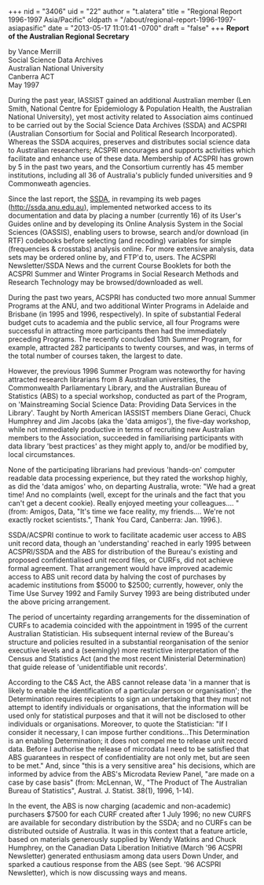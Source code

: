 +++
nid = "3406"
uid = "22"
author = "t.alatera"
title = "Regional Report 1996-1997 Asia/Pacific"
oldpath = "/about/regional-report-1996-1997-asiapasific"
date = "2013-05-17 11:01:41 -0700"
draft = "false"
+++
**Report of the Australian Regional Secretary**

by
Vance Merrill<br />
Social Science Data Archives<br />
Australian National University<br />
Canberra ACT<br />
May 1997

During the past year, IASSIST gained an additional Australian member
(Len Smith, National Centre for Epidemiology & Population Health, the
Australian National University), yet most activity related to
Association aims continued to be carried out by the Social Science Data
Archives (SSDA) and ACSPRI (Australian Consortium for Social and
Political Research Incorporated). Whereas the SSDA acquires, preserves
and distributes social science data to Australian researchers; ACSPRI
encourages and supports activities which facilitate and enhance use of
these data. Membership of ACSPRI has grown by 5 in the past two years,
and the Consortium currently has 45 member institutions, including all
36 of Australia's publicly funded universities and 9 Commonweath
agencies.

Since the last report, the [SSDA](http://ssda.anu.edu.au/), in revamping
its web pages (http://ssda.anu.edu.au), implemented networked access to
its documentation and data by placing a number (currently 16) of its
User's Guides online and by developing its Online Analysis System in
the Social Sciences (OASSIS), enabling users to browse, search and/or
download (in RTF) codebooks before selecting (and recoding) variables
for simple (frequencies & crosstabs) analysis online. For more extensive
analysis, data sets may be ordered online by, and FTP'd to, users. The
ACSPRI Newsletter/SSDA News and the current Course Booklets for both the
ACSPRI Summer and Winter Programs in Social Research Methods and
Research Technology may be browsed/downloaded as well.

During the past two years, ACSPRI has conducted two more annual Summer
Programs at the ANU, and two additional Winter Programs in Adelaide and
Brisbane (in 1995 and 1996, respectively). In spite of substantial
Federal budget cuts to academia and the public service, all four
Programs were successful in attracting more participants then had the
immediately preceding Programs. The recently concluded 13th Summer
Program, for example, attracted 282 participants to twenty courses, and
was, in terms of the total number of courses taken, the largest to date.

However, the previous 1996 Summer Program was noteworthy for having
attracted research librarians from 8 Australian universities, the
Commonwealth Parliamentary Library, and the Australian Bureau of
Statistics (ABS) to a special workshop, conducted as part of the
Program, on 'Mainstreaming Social Science Data: Providing Data Services
in the Library'. Taught by North American IASSIST members Diane Geraci,
Chuck Humphrey and Jim Jacobs (aka the 'data amigos'), the five-day
workshop, while not immediately productive in terms of recruiting new
Australian members to the Association, succeeded in familiarising
participants with data library 'best practices' as they might apply
to, and/or be modified by, local circumstances.

None of the participating librarians had previous 'hands-on' computer
readable data processing experience, but they rated the workshop highly,
as did the 'data amigos' who, on departing Australia, wrote: "We had
a great time! And no complaints (well, except for the urinals and the
fact that you can't get a decent cookie). Really enjoyed meeting your
colleagues.... " (from: Amigos, Data, "It's time we face reality, my
friends.... We're not exactly rocket scientists.", Thank You Card,
Canberra: Jan. 1996.).

SSDA/ACSPRI continue to work to facilitate academic user access to ABS
unit record data, though an 'understanding' reached in early 1995
between ACSPRI/SSDA and the ABS for distribution of the Bureau's
existing and proposed confidentialised unit record files, or CURFs, did
not achieve formal agreement. That arrangement would have improved
academic access to ABS unit record data by halving the cost of purchases
by academic institutions from $5000 to $2500; currently, however, only
the Time Use Survey 1992 and Family Survey 1993 are being distributed
under the above pricing arrangement.

The period of uncertainty regarding arrangements for the dissemination
of CURFs to academia coincided with the appointment in 1995 of the
current Australian Statistician. His subsequent internal review of the
Bureau's structure and policies resulted in a substantial
reorganisation of the senior executive levels and a (seemingly) more
restrictive interpretation of the Census and Statistics Act (and the
most recent Ministerial Determination) that guide release of
'unidentifiable unit records'.

According to the C&S Act, the ABS cannot release data 'in a manner that
is likely to enable the identification of a particular person or
organisation'; the Determination requires recipients to sign an
undertaking that they must not attempt to identify individuals or
organisations, that the information will be used only for statistical
purposes and that it will not be disclosed to other individuals or
organisations. Moreover, to quote the Statistician: "If I consider it
necessary, I can impose further conditions...This Determination is an
enabling Determination; it does not compel me to release unit record
data. Before I authorise the release of microdata I need to be satisfied
that ABS guarantees in respect of confidentiality are not only met, but
are seen to be met." And, since "this is a very sensitive area" his
decisions, which are informed by advice from the ABS's Microdata Review
Panel, "are made on a case by case basis" (from: McLennan, W., "The
Product of The Australian Bureau of Statistics", Austral. J. Statist.
38(1), 1996, 1-14).

In the event, the ABS is now charging (academic and non-academic)
purchasers $7500 for each CURF created after 1 July 1996; no new CURFS
are available for secondary distribution by the SSDA; and no CURFs can
be distributed outside of Australia. It was in this context that a
feature article, based on materials generously supplied by Wendy Watkins
and Chuck Humphrey, on the Canadian Data Liberation Initiative (March
'96 ACSPRI Newsletter) generated enthusiasm among data users Down
Under, and sparked a cautious response from the ABS (see Sept. '96
ACSPRI Newsletter), which is now discussing ways and means.
